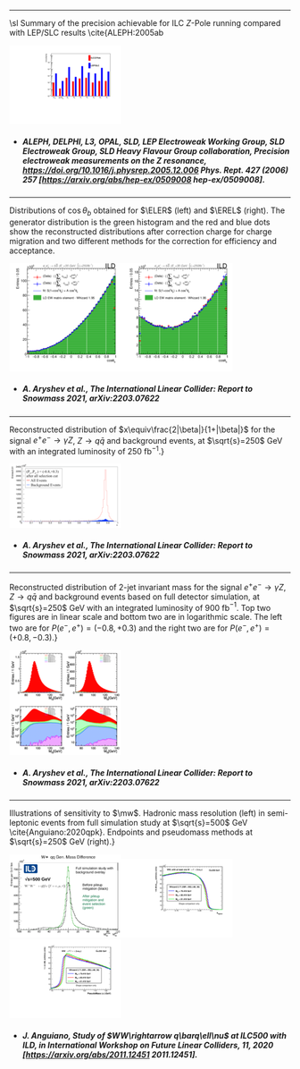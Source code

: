 
 
-----
 \sl Summary of the precision achievable for ILC $Z$-Pole running compared  with LEP/SLC results \cite{ALEPH:2005ab
 
[<img src="figures/zpole-lep.png" width="200" />](figures/zpole-lep.pdf)

- #####  ALEPH, DELPHI, L3, OPAL, SLD, LEP Electroweak Working Group, SLD Electroweak Group, SLD Heavy Flavour Group collaboration, Precision electroweak measurements on the $Z$ resonance, https://doi.org/10.1016/j.physrep.2005.12.006 Phys. Rept.   427 (2006) 257 [https://arxiv.org/abs/hep-ex/0509008  hep-ex/0509008].  



 
-----
Distributions of $\cos\theta_b$  obtained for $\ELER$ (left) and $\EREL$ (right). The generator distribution is the green histogram and the red and blue dots show the reconstructed distributions after correction charge for charge migration and two different methods for the correction for efficiency and acceptance.  
 
[<img src="figures/eL.png" width="200" />](figures/eL.pdf)[<img src="figures/eR.png" width="200" />](figures/eR.pdf)

- ##### A. Aryshev et al., The International Linear Collider: Report to Snowmass 2021, arXiv:2203.07622 



 
-----
Reconstructed distribution of $x\equiv\frac{2|\beta|}{1+|\beta|}$ for the signal $e^+e^-\to\gamma Z$, $Z\to q\bar{q}$ and background events, at $\sqrt{s}=250$ GeV with an integrated luminosity of 250 fb$^{-1}$.}
 
[<img src="figures/beta_az.png" width="200" />](figures/beta_az.pdf)

- ##### A. Aryshev et al., The International Linear Collider: Report to Snowmass 2021, arXiv:2203.07622 



 
-----
Reconstructed distribution of 2-jet invariant mass for the signal $e^+e^-\to\gamma Z$, $Z\to q\bar{q}$ and background events based on full detector simulation, at $\sqrt{s}=250$ GeV with an integrated luminosity of 900 fb$^{-1}$. Top two figures are in linear scale and bottom two are in logarithmic scale. The left two are for $P(e^-,e^+)=(-0.8,+0.3)$ and the right two are for $P(e^-,e^+)=(+0.8,-0.3)$.}
 
[<img src="figures/AZ_m2j_full.png" width="200" />](figures/AZ_m2j_full.pdf)

- ##### A. Aryshev et al., The International Linear Collider: Report to Snowmass 2021, arXiv:2203.07622 



 
-----
Illustrations of sensitivity to $\mw$. Hadronic mass resolution (left) in semi-leptonic events from full simulation study at $\sqrt{s}=500$ GeV \cite{Anguiano:2020qpk}. Endpoints and pseudomass methods at $\sqrt{s}=250$ GeV (right).}
 
[<img src="figures/Wmass-Hadronic.png" width="200" />](figures/Wmass-Hadronic.pdf)[<img src="figures/Wmass-Endpoint.png" width="200" />](figures/Wmass-Endpoint.pdf)[<img src="figures/Wmass-Pseudomass.png" width="200" />](figures/Wmass-Pseudomass.pdf)

- ##### J. Anguiano, Study of $WW\rightarrow q\barq\ell\nu$ at ILC500 with ILD,  in International Workshop on Future Linear Colliders, 11, 2020 [https://arxiv.org/abs/2011.12451  2011.12451].  


